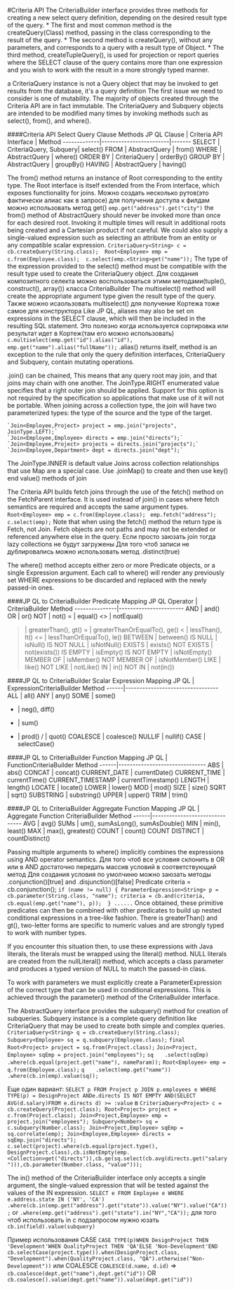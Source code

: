 #Criteria API 
The CriteriaBuilder interface provides three methods for creating a new select query definition, depending on the desired result type of the query.
	* The first and most common method is the createQuery(Class<T>) method, passing in the class corresponding to the result of the query. 
	* The second method is createQuery(), without any parameters, and corresponds to a query with a result type of Object. 
	* The third method, createTupleQuery(), is used for projection or report queries where the SELECT clause of the query contains more than one expression and you wish to work with the result in a more strongly typed manner.
	
a CriteriaQuery instance is not a Query object that may be invoked to get results from the database, it's a query definition
The first issue we need to consider is one of mutability. The majority of objects created through the Criteria API are in fact immutable.
The CriteriaQuery and Subquery objects are intended to be modified many times by invoking methods such as select(), from(), and where(). 

####Criteria API Select Query Clause Methods 
JP QL Clause | Criteria API Interface | Method 
-------------|------------------------|-------
SELECT | CriteriaQuery, Subquery| select() 
FROM | AbstractQuery | from() 
WHERE | AbstractQuery | where() 
ORDER BY | CriteriaQuery | orderBy() 
GROUP BY | AbstractQuery | groupBy() 
HAVING | AbstractQuery | having() 

The from() method returns an instance of Root corresponding to the entity type. The Root interface is itself extended from the From interface, which exposes functionality for joins.
Можно создать несколько рутов(это фактически алиас как в запросе)
для получения доступа к филдам можно использовать метод get() `emp.get("address").get("city")`
the from() method of AbstractQuery should never be invoked more than once for each desired root. Invoking it multiple times will result in additional roots being created and a Cartesian product if not careful.
We could also supply a single-valued expression such as selecting an attribute from an entity or any compatible scalar expression.
`CriteriaQuery<String> c = cb.createQuery(String.class); 
Root<Employee> emp = c.from(Employee.class); 
c.select(emp.<String>get("name"));`
The type of the expression provided to the select() method must be compatible with the result type used to create the CriteriaQuery object.
Для создания композитного селекта можно воспользоваться этими методами(tuple(), construct(), array()) класса CriteriaBuilder 
The multiselect() method will create the appropriate argument type given the result type of the query. 
Также можно исаользовать multiselect() для получение Кортежа тоже самое для конструктора 
Like JP QL, aliases may also be set on expressions in the SELECT clause, which will then be included in the resulting SQL statement. Это полезно когда используется сортировка или результат идет в Кортеж(там его можно использовать)
`c.multiselect(emp.get("id").alias("id"), emp.get("name").alias("fullName"));`
.alias() returns itself, method is an exception to the rule that only the query definition interfaces, CriteriaQuery and Subquery, contain mutating operations.

.join() can be chained, This means that any query root may join, and that joins may chain with one another. 
The JoinType.RIGHT enumerated value specifies that a right outer join should be applied. Support for this option is not required by the specification so applications that make use of it will not be portable.
When joining across a collection type, the join will have two parameterized types: the type of the source and the type of the target.

	`Join<Employee,Project> project = emp.join("projects", JoinType.LEFT);`
	`Join<Employee,Employee> directs = emp.join("directs");` 
	`Join<Employee,Project> projects = directs.join("projects");` 
	`Join<Employee,Department> dept = directs.join("dept");`
The JoinType.INNER is default value
Joins across collection relationships that use Map are a special case. Use .joinMap() to create and then use key() end value() methods of join

The Criteria API builds fetch joins through the use of the fetch() method on the FetchParent interface. It is used instead of join() in cases where fetch semantics are required and accepts the same argument types. 
`Root<Employee> emp = c.from(Employee.class); `
`emp.fetch("address"); `
`c.select(emp);`
Note that when using the fetch() method the return type is Fetch, not Join. Fetch objects are not paths and may not be extended or referenced anywhere else in the query. 
Если просто заюзать join тогда lazy collections не будут загружены
Для того чтоб записи не дублировались можно использовать метод .distinct(true)

The where() method accepts either zero or more Predicate objects, or a single Expression<Boolean> argument.
Each call to where() will render any previously set WHERE expressions to be discarded and replaced with the newly passed-in ones. 

####JP QL to CriteriaBuilder Predicate Mapping 
JP QL Operator | CriteriaBuilder Method 
---------------|-----------------------
AND | and() 
OR | or() 
NOT | not() 
= | equal() 
<> | notEqual() 
> | greaterThan(), gt() 
>= | greaterThanOrEqualTo(), ge() 
< | lessThan(), lt() 
<= | lessThanOrEqualTo(), le() 
BETWEEN | between() 
IS NULL | isNull() 
IS NOT NULL | isNotNull() 
EXISTS | exists() 
NOT EXISTS | not(exists()) 
IS EMPTY | isEmpty() 
IS NOT EMPTY | isNotEmpty() 
MEMBER OF | isMember() 
NOT MEMBER OF | isNotMember() 
LIKE | like() 
NOT LIKE | notLike() 
IN | in() 
NOT IN | not(in()) 

####JP QL to CriteriaBuilder Scalar Expression Mapping 
JP QL | ExpressionCriteriaBuilder Method 
------|---------------------------------
ALL | all() 
ANY | any() 
SOME | some() 
- | neg(), diff() 
+ | sum() 
* | prod() 
/ | quot() 
COALESCE | coalesce() 
NULLIF | nullif() 
CASE | selectCase() 

####JP QL to CriteriaBuilder Function Mapping 
JP QL | FunctionCriteriaBuilder Method 
------|-------------------------------
ABS | abs() 
CONCAT | concat() 
CURRENT_DATE | currentDate() 
CURRENT_TIME | currentTime() 
CURRENT_TIMESTAMP | currentTimestamp() 
LENGTH | length() 
LOCATE | locate() 
LOWER | lower() 
MOD | mod() 
SIZE | size() 
SQRT | sqrt() 
SUBSTRING | substring() 
UPPER | upper() 
TRIM | trim()

####JP QL to CriteriaBuilder Aggregate Function Mapping 
JP QL | Aggregate Function CriteriaBuilder Method 
------|-------------------------------
AVG | avg() 
SUMs | um(), sumAsLong(), sumAsDouble() 
MIN | min(), least() 
MAX | max(), greatest() 
COUNT | count() 
COUNT DISTINCT | countDistinct() 

Passing multiple arguments to where() implicitly combines the expressions using AND operator semantics. 
Для того чтоб все условия склонить в OR или в AND достаточно передать массив условий в соответствующий метод 
Для создания условия по умолчиню можно заюзать методы .conjunction()[true] and .disjunction()[false] 
Predicate criteria = cb.conjunction(); 
`if (name != null) {
	ParameterExpression<String> p = cb.parameter(String.class, "name");
	criteria = cb.and(criteria, cb.equal(emp.get("name"), p)); 
}
......`
Once obtained, these primitive predicates can then be combined with other predicates to build up nested conditional expressions in a tree-like fashion. 
 There is greaterThan() and gt(), two-letter forms are specific to numeric values and are strongly typed to work with number types. 
 
 If you encounter this situation then, to use these expressions with Java literals, the literals must be wrapped using the literal() method. NULL literals are created from the nullLiteral() method, which accepts a class parameter and produces a typed version of NULL to match the passed-in class. 
 
 To work with parameters we must explicitly create a ParameterExpression of the correct type that can be used in conditional expressions. This is achieved through the parameter() method of the CriteriaBuilder interface. 
 
 The AbstractQuery interface provides the subquery() method for creation of subqueries.
 Subquery instance is a complete query definition like CriteriaQuery that may be used to create both simple and complex queries. 
`CriteriaQuery<String> q = cb.createQuery(String.class);`
`Subquery<Employee> sq = q.subquery(Employee.class);`
`final Root<Project> project = sq.from(Project.class);`
`Join<Project, Employee> sqEmp = project.join("employees");`
`sq`
`	.select(sqEmp)`
`	.where(cb.equal(project.get("name"), nameParam));`
`Root<Employee> emp = q.from(Employee.class);`
`q`
`	.select(emp.get("name"))`
`	.where(cb.in(emp).value(sq));`

Еще один вариант:
`SELECT p FROM Project p JOIN p.employees e WHERE TYPE(p) = DesignProject ANDe.directs IS NOT EMPTY AND(SELECT AVG(d.salary)FROM e.directs d) >= :value`
в
`CriteriaQuery<Project> c = cb.createQuery(Project.class); Root<Project> project = c.from(Project.class); Join<Project,Employee> emp = project.join("employees"); Subquery<Number> sq = c.subquery(Number.class); Join<Project,Employee> sqEmp = sq.correlate(emp); Join<Employee,Employee> directs = sqEmp.join("directs"); c.select(project).where(cb.equal(project.type(), DesignProject.class),cb.isNotEmpty(emp.<Collection>get("directs")),cb.ge(sq.select(cb.avg(directs.get("salary"))),cb.parameter(Number.class, "value"))); `

The in() method of the CriteriaBuilder interface only accepts a single argument, the single-valued expression that will be tested against the values of the IN expression.
`SELECT e FROM Employee e WHERE e.address.state IN ('NY', 'CA')`
`.where(cb.in(emp.get("address").get("state")).value("NY").value("CA"));`
or
`.where(emp.get("address").get("state").in("NY","CA"));`
для того чтоб использовать in с подзапросом нужно юзать `cb.in(field).value(subquery)`

Пример использования CASE
`CASE TYPE(p)WHEN DesignProject THEN 'Development'WHEN QualityProject THEN 'QA'ELSE 'Non-Development'END`
`cb.selectCase(project.type()).when(DesignProject.class, "Development").when(QualityProject.class, "QA").otherwise("Non-Development"))`
 или  COALESCE
 `COALESCE(d.name, d.id)` => `cb.coalesce(dept.get("name"),dept.get("id"))` OR `cb.coalesce().value(dept.get("name")).value(dept.get("id"))`
 




